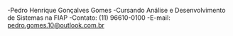-Pedro Henrique Gonçalves Gomes
-Cursando Análise e Desenvolvimento de Sistemas na FIAP
-Contato: (11) 96610-0100
-E-mail: pedro.gomes.10@outlook.com.br


<!--
**PedroHGGomes/PedroHGGomes** is a ✨ _special_ ✨ repository because its `README.md` (this file) appears on your GitHub profile.

Here are some ideas to get you started:

- 🔭 I’m currently working on ...
- 🌱 I’m currently learning ...
- 👯 I’m looking to collaborate on ...
- 🤔 I’m looking for help with ...
- 💬 Ask me about ...
- 📫 How to reach me: ...
- 😄 Pronouns: ...
- ⚡ Fun fact: ...
-->
